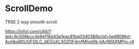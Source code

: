 # ScrollDemo
 TRSE 2 way smooth scroll

https://lvllvl.com/c64/?gid=9c506bcc4e9ef18d43e1eac81ba03d03&fbclid=IwAR0MoI-AuHkq80UGFGILC_AElZsXLXOZ0F4mfMhqSN-tjArf8StXMPjo-r4
